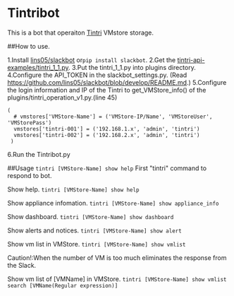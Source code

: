# Tintribot
This is a bot that operaiton [Tintri](https://www.tintri.com/) VMstore storage.

##How to use.

1.Install [lins05/slackbot](https://github.com/lins05/slackbot) or`pip install slackbot`.
2.Get the [tintri-api-examples/tintri_1_1.py](https://github.com/Tintri/tintri-api-examples).
3.Put the tintri_1_1.py into plugins directory.
4.Configure the API_TOKEN in the slackbot_settings.py.
 (Read https://github.com/lins05/slackbot/blob/develop/README.md.)
5.Configure the login information and IP of the Tintri to get_VMStore_info() of the plugins/tintri_operation_v1.py.(line 45)
```
(
  # vmstores['VMStore-Name'] = ('VMStore-IP/Name', 'VMStoreUser', 'VMStorePass')
  vmstores['tintri-001'] = ('192.168.1.x', 'admin', 'tintri')
  vmstores['tintri-002'] = ('192.168.2.x', 'admin', 'tintri')
 )
 ```

6.Run the Tintribot.py

##Usage
 `tintri [VMStore-Name] show help`
 First "tintri" command to respond to bot.

 Show help.
 `tintri [VMStore-Name] show help`

 Show appliance infomation.
 `tintri [VMStore-Name] show appliance_info`

 Show dashboard.
 `tintri [VMStore-Name] show dashboard`

 Show alerts and notices.
 `tintri [VMStore-Name] show alert`

 Show vm list in VMStore.
 `tintri [VMStore-Name] show vmlist`

 Caution!:When the number of VM is too much eliminates the response from the Slack.

 Show vm list of [VMName] in VMStore.
 `tintri [VMStore-Name] show vmlist search [VMName(Regular expression)]`